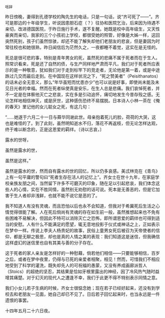     唁辞 

   昨日傍晚，妻得到孔德学校的陶先生的电话，只是一句话，说“齐可死了——”。齐可是那边的十年级学生，听说因患胆石症（？）往协和医院乞治，后来因为待遇不亲切，改进德国医院，于昨日施行手术，遂不复醒。她既是校中高年级生，又天性豪爽而亲切，我家的三个小孩初上学校，都很受她的照管，好像是大姊一样，这回突然死别，孩子们虽然惊骇，却还不能了解失却他们老朋友的悲哀，但是妻因为时常往校也和她很熟，昨日闻信后为茫然久之，一夜都睡不着觉，这实在是无怪的。

   死总是很可悲的事，特别是青年男女的死，虽然死的悲痛不属于死者而在于生人。照常识看来，死是还了自然的债，与生产同样地严肃而平凡，我们对于死者所应表示的是一种敬意，犹如我们对于走到标竿下的竞走者，无论他是第一着，或是中途跌过几交而最后走到。在中国现在这样状况之下，“死之赞美者”（Peisithanatos）的话未必全无意义，那么“年华虽短而忧患亦少”也可以说是好事，即使尚未能及未见日光者的幸福。然而在死者纵使真是安乐，在生人总是悲痛。我们哀悼死者，并不一定是在体察他灭亡之悲哀，实在多是引动追怀，痛切地发生今昔存殁之感。无论怎样地相信神灭，或是厌世，这种感伤恐终不易摆脱。日本诗人小林一茶在《俺的春天》里记他的女儿聪女之死，有这几句：

   “……她遂于六月二十一日与蕣华同谢此世。母亲抱着死儿的脸，荷荷的大哭，这也是难怪的了。到了此刻，虽然明知逝水不归，落花不再返枝，但无论怎样达观，终于难以断念的，正是这恩爱的羁绊。〔诗以志哀，〕

   露水的世呀，

   虽然是露水的世，

   虽然是这样。”

   虽然是露水的世，然而自有露水的世的回忆，所以仍多哀感。美忒林克在《青鸟》上有一句平庸的警句曰“死者生存在活人的记忆上”。齐女士在世十九年，在家庭学校亲族友朋之间，当然留下许多不可磨灭的印象，随在足以引起悲哀，我们体念这些人的心情，实在不胜同情，虽然别无劝慰的话可说。死本是无善恶的，但是它加害于生人者却非浅鲜，也就不能不说它是恶的了。

   我不知道人有没有灵魂，而且恐怕以后也永不会知道，但我对于希冀死后生活之心情觉得很能了解。人在死后倘尚有灵魂的存在如生前一般，虽然推想起来也不免有些困难不易解决，但因此不特可以消除灭亡之恐怖，即所谓恩爱的羁绊也可得到适当的安慰。人有什么不能满足的愿望，辄无意地投影于仪式或神话之上，正如表示在梦中一样。传说上李夫人杨贵妃的故事，民俗上童男女死后被召为天帝使者的信仰，都是无聊之极思，却也是真的人情之美的表现：我们知道这是迷信，但我确信这样虚幻的迷信里也自有其美与善的分子存在。

   这于死者的家人亲友是怎样好的一种慰藉，倘若他们相信——只要能够相信，百岁之后，或者在梦中夜里，仍得与已死的亲爱者相聚，相见！然而，可惜我们不相应地受到了科学的灌洗，既失却先人的可祝福的愚蒙，又没有养成画廊派哲人（Stoics）的超绝的坚忍，其结果是恰如牙根里露出的神经，因了冷风热气随时益增其痛楚。对于幻灭的现代人之遭逢不幸，我们于此更不得不特别表示同情之意。

   我们小女儿若子生病的时候，齐女士很惦念她；现在若子已经好起来，还没有到学校去和老朋友一见面，她自己却已不见了。日后若子回忆起来时，也当永远是一件遗恨的事罢。

   十四年五月二十六日夜。

